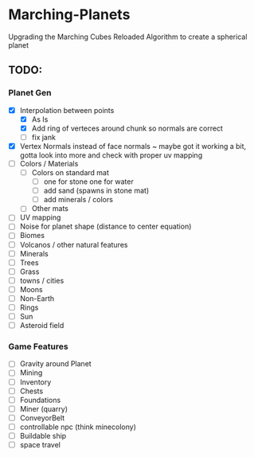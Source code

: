 # Marching-Planets
Upgrading the Marching Cubes Reloaded Algorithm to create a spherical planet



## TODO:
### Planet Gen
- [X] Interpolation between points
  - [X] As Is
  - [X] Add ring of verteces around chunk so normals are correct
  - [ ] fix jank
- [X] Vertex Normals instead of face normals ~ maybe got it working a bit, gotta look into more and check with proper uv mapping
- [ ] Colors / Materials
  - [ ] Colors on standard mat
    - [ ] one for stone one for water
    - [ ] add sand (spawns in stone mat)
    - [ ] add minerals / colors
  - [ ] Other mats
- [ ] UV mapping
- [ ] Noise for planet shape (distance to center equation)
- [ ] Biomes
- [ ] Volcanos / other natural features
- [ ] Minerals
- [ ] Trees
- [ ] Grass
- [ ] towns / cities
- [ ] Moons
- [ ] Non-Earth
- [ ] Rings
- [ ] Sun
- [ ] Asteroid field

### Game Features
- [ ] Gravity around Planet
- [ ] Mining
- [ ] Inventory
- [ ] Chests
- [ ] Foundations
- [ ] Miner (quarry)
- [ ] ConveyorBelt
- [ ] controllable npc (think minecolony)
- [ ] Buildable ship
- [ ] space travel
